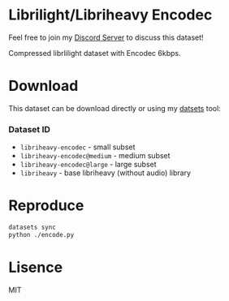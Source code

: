 # Librilight/Libriheavy Encodec

Feel free to join my [Discord Server](https://discord.gg/DK8b9AUGRa) to discuss this dataset!

Compressed librlilight dataset with Encodec 6kbps.

# Download

This dataset can be download directly or using my [datsets](https://github/ex3ndr/datasets) tool:

### Dataset ID

* `libriheavy-encodec` - small subset
* `libriheavy-encodec@medium` - medium subset
* `libriheavy-encodec@large` - large subset
* `libriheavy` - base libriheavy (without audio) library

# Reproduce

```bash
datasets sync
python ./encode.py
```

# Lisence

MIT
